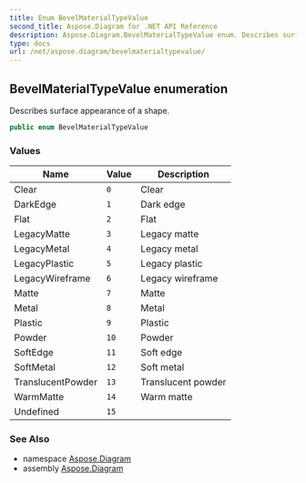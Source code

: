 ```yaml
---
title: Enum BevelMaterialTypeValue
second_title: Aspose.Diagram for .NET API Reference
description: Aspose.Diagram.BevelMaterialTypeValue enum. Describes surface appearance of a shape
type: docs
url: /net/aspose.diagram/bevelmaterialtypevalue/
---
```

## BevelMaterialTypeValue enumeration

Describes surface appearance of a shape.

```csharp
public enum BevelMaterialTypeValue
```

### Values

| Name | Value | Description |
| --- | --- | --- |
| Clear | `0` | Clear |
| DarkEdge | `1` | Dark edge |
| Flat | `2` | Flat |
| LegacyMatte | `3` | Legacy matte |
| LegacyMetal | `4` | Legacy metal |
| LegacyPlastic | `5` | Legacy plastic |
| LegacyWireframe | `6` | Legacy wireframe |
| Matte | `7` | Matte |
| Metal | `8` | Metal |
| Plastic | `9` | Plastic |
| Powder | `10` | Powder |
| SoftEdge | `11` | Soft edge |
| SoftMetal | `12` | Soft metal |
| TranslucentPowder | `13` | Translucent powder |
| WarmMatte | `14` | Warm matte |
| Undefined | `15` |  |

### See Also

* namespace [Aspose.Diagram](../../aspose.diagram/)
* assembly [Aspose.Diagram](../../)


